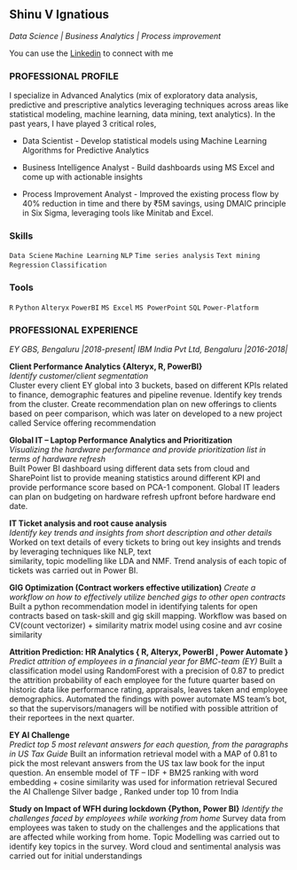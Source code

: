 ##                                Shinu V Ignatious
_Data Science | Business Analytics | Process improvement_ 

You can use the [Linkedin](https://www.linkedin.com/in/shinu-ignatious-2b502b13b/) to connect with me


### **PROFESSIONAL PROFILE**
I specialize in Advanced Analytics (mix of exploratory data analysis, predictive and prescriptive analytics leveraging techniques 
across areas like statistical modeling, machine learning, data mining, text analytics). In the past years, I have played 3 critical 
roles, 

- Data Scientist - Develop statistical models using Machine Learning Algorithms for Predictive Analytics 

- Business Intelligence Analyst - Build dashboards using MS Excel and come up with actionable insights 

- Process Improvement Analyst - Improved the existing process flow by 40% reduction in time and there by ₹5M savings, 
using DMAIC principle in Six Sigma, leveraging tools like Minitab and Excel. 

### **Skills**
`Data Sciene` `Machine Learning` `NLP` `Time series analysis` `Text mining` `Regression` `Classification`
### **Tools**
`R` `Python` `Alteryx` `PowerBI` `MS Excel` `MS PowerPoint` `SQL` `Power-Platform`

### **PROFESSIONAL EXPERIENCE**
_EY GBS, Bengaluru |2018-present|_ 
_IBM India Pvt Ltd, Bengaluru |2016-2018|_
 
**Client Performance Analytics {Alteryx, R, PowerBI}**  
_Identify customer/client segmentation_  
Cluster every client EY global into 3 buckets, based on different KPIs related to finance, demographic features and pipeline revenue. Identify key trends from the cluster. Create recommendation plan on new offerings to clients based on peer comparison, which was later on developed to a new project called Service offering recommendation 

**Global IT – Laptop Performance Analytics and Prioritization**   
_Visualizing the hardware performance and provide prioritization list in terms of hardware refresh_  
Built Power BI dashboard using different data sets from cloud and SharePoint list to provide meaning statistics around different KPI and provide performance score based on PCA-1 component. Global IT leaders can plan on budgeting on hardware refresh upfront before hardware end date.

**IT Ticket analysis and root cause analysis**  
_Identify key trends and insights from short description and other details_  
Worked on text details of every tickets to bring out key insights and trends by leveraging techniques like NLP, text  
similarity, topic modelling like LDA and NMF. Trend analysis of each topic of tickets was carried out in Power BI.  

**GIG Optimization (Contract workers effective utilization)** 
_Create a workflow on how to effectively utilize benched gigs to other open contracts_  
Built a python recommendation model in identifying talents for open contracts based on task-skill and gig skill mapping. Workflow was based on CV(count vectorizer) + similarity matrix model using cosine and avr cosine similarity

**Attrition Prediction: HR Analytics  { R, Alteryx, PowerBI , Power Automate }**  
_Predict attrition of employees in a financial year for BMC-team (EY)_ 
Built a classification model using RandomForest with a precision of 0.87 to predict the attrition probability of each employee for the future quarter based on historic data like performance rating, appraisals, leaves taken and employee demographics. Automated the findings with power automate MS team’s bot, so that the supervisors/managers will be notified with possible attrition of their reportees in the next quarter.

**EY AI Challenge**  
_Predict top 5 most relevant answers for each question, from the paragraphs in US Tax Guide_ 
Built an information retrieval model with a MAP of 0.81 to pick the most relevant answers from the US tax law book for the input question. An ensemble model of TF – IDF + BM25 ranking with word embedding + cosine similarity was used for information retrieval Secured the AI Challenge Silver badge , Ranked under top 10 from India 

**Study on Impact of WFH during lockdown {Python, Power BI}**
_Identify the challenges faced by employees while working from home_
Survey data from employees was taken to study on the challenges and the applications that are affected while working from home. Topic Modelling was carried out to identify key topics in the survey. Word cloud and sentimental analysis was carried out for initial understandings  
